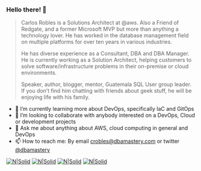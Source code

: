 ### Hello there! 👋


> Carlos Robles is a Solutions Architect at @aws. Also a Friend of Redgate, and a former Microsoft MVP but more than anything a technology lover. He has worked in the database management field on multiple platforms for over ten years in various industries.
> 
> He has diverse experience as a Consultant, DBA and DBA Manager. He is currently working as a Solution Architect, helping customers to solve software/infrastructure problems in their on-premise or cloud environments.
> 
> Speaker, author, blogger, mentor, Guatemala SQL User group leader. If you don’t find him chatting with friends about geek stuff, he will be enjoying life with his family.


- 🌱 I’m currently learning more about DevOps, specifically IaC and GitOps
- 🤝 I’m looking to collaborate with anybody interested on a DevOps, Cloud or development projects
- 💬 Ask me about anything about AWS, cloud computing in general and DevOps
- 📫 How to reach me: By email [crobles@dbamastery.com](crobles@dbamastery.com) or twitter [@dbamastery](https://twitter.com/dbamastery)

[![N|Solid](http://dbamastery.com/wp-content/uploads/2018/08/if_twitter_circle_color_107170.png)](https://twitter.com/dbamastery) [![N|Solid](http://dbamastery.com/wp-content/uploads/2018/08/if_github_circle_black_107161.png)](https://github.com/dbamaster) [![N|Solid](http://dbamastery.com/wp-content/uploads/2018/08/if_linkedin_circle_color_107178.png)](https://www.linkedin.com/in/croblesdba/) [![N|Solid](http://dbamastery.com/wp-content/uploads/2018/08/if_browser_1055104.png)](http://dbamastery.com/)
